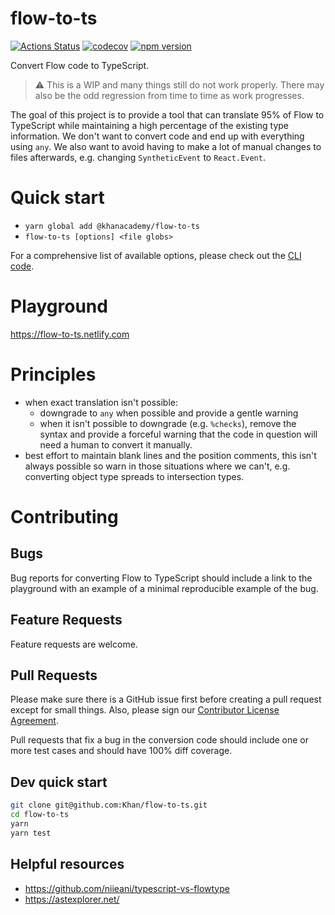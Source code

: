 # flow-to-ts

[![Actions Status](https://github.com/Khan/flow-to-ts/workflows/Node%20CI/badge.svg)](https://github.com/Khan/flow-to-ts/actions)
[![codecov](https://codecov.io/gh/Khan/flow-to-ts/branch/master/graph/badge.svg)](https://codecov.io/gh/Khan/flow-to-ts)
[![npm version](https://badge.fury.io/js/%40khanacademy%2Fflow-to-ts.svg)](https://badge.fury.io/js/%40khanacademy%2Fflow-to-ts)

Convert Flow code to TypeScript.

> :warning: This is a WIP and many things still do not work properly.  There
> may also be the odd regression from time to time as work progresses.

The goal of this project is to provide a tool that can translate 95% of Flow
to TypeScript while maintaining a high percentage of the existing type
information. We don't want to convert code and end up with everything using
`any`. We also want to avoid having to make a lot of manual changes to files
afterwards, e.g. changing `SyntheticEvent` to `React.Event`.

# Quick start

- `yarn global add @khanacademy/flow-to-ts`
- `flow-to-ts [options] <file globs>`

For a comprehensive list of available options, please check out the [CLI code](./src/cli.js).

# Playground

https://flow-to-ts.netlify.com

# Principles

- when exact translation isn't possible:
  - downgrade to `any` when possible and provide a gentle warning
  - when it isn't possible to downgrade (e.g. `%checks`), remove the syntax
    and provide a forceful warning that the code in question will need a human
    to convert it manually.
- best effort to maintain blank lines and the position comments, this isn't
  always possible so warn in those situations where we can't, e.g. converting
  object type spreads to intersection types.

# Contributing

## Bugs

Bug reports for converting Flow to TypeScript should include a link to the
playground with an example of a minimal reproducible example of the bug.

## Feature Requests

Feature requests are welcome.

## Pull Requests

Please make sure there is a GitHub issue first before creating a pull request
except for small things. Also, please sign our [Contributor License Agreement](https://docs.google.com/forms/d/e/1FAIpQLSdyXYrc8ogVoA46J9KXyIj5nKlZzNkOnQG-4A1R7X_BWGTShQ/viewform).

Pull requests that fix a bug in the conversion code should include one or more
test cases and should have 100% diff coverage.

## Dev quick start

```bash
git clone git@github.com:Khan/flow-to-ts.git
cd flow-to-ts
yarn
yarn test
```

## Helpful resources

- https://github.com/niieani/typescript-vs-flowtype
- https://astexplorer.net/
